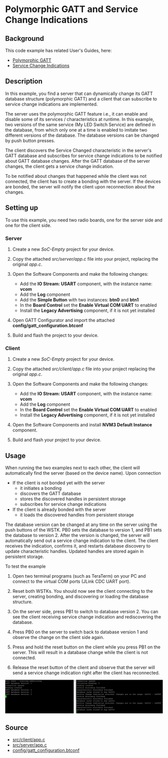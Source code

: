 
# Polymorphic GATT and Service Change Indications

## Background

This code example has related User's Guides, here:

* [Polymorphic GATT](https://docs.silabs.com/bluetooth/3.2/general/gatt-protocol/polymorphic-gatt)
* [Service Change Indications](https://docs.silabs.com/bluetooth/3.2/general/gatt-protocol/service-change-indication)

## Description

In this example, you find a server that can dynamically change its GATT database structure (polymorphic GATT) and a client that can subscribe to service change indications are implemented.

The server uses the polymorphic GATT feature i.e., it can enable and disable some of its services / characteristics at runtime. In this example, two versions of the same service (My LED Switch Service) are defined in the database, from which only one at a time is enabled to imitate two different versions of the database. The database versions can be changed by push button presses.

The client discovers the Service Changed characteristic in the server's GATT database and subscribes for service change indications to be notified about GATT database changes. After the GATT database of the server changes, the client gets a service change indication.

To be notified about changes that happened while the client was not connected, the client has to create a bonding with the server. If the devices are bonded, the server will notify the client upon reconnection about the changes.

## Setting up

To use this example, you need two radio boards, one for the server side and one for the client side.

### Server

1. Create a new *SoC-Empty* project for your device.

2. Copy the attached *src/server/app.c* file into your project, replacing the original *app.c*.

3. Open the Software Components and make the following changes:
              
    - Add the **IO Stream: USART** component, with the instance name: **vcom**
    - Add the **Log** component
    - Add the **Simple Button** with two instances: **btn0** and **btn1**
    - In the **Board Control** set the **Enable Virtual COM UART** to enabled
    - Install the **Legacy Advertising** component, if it is not yet installed

4. Open GATT Configurator and import the attached **config/gatt_configuration.btconf**

5. Build and flash the project to your device.

### Client

1. Create a new *SoC-Empty* project for your device.

2. Copy the attached *src/client/app.c* file into your project replacing the original *app.c*.

3. Open the Software Components and make the following changes:
              
    - Add the **IO Stream: USART** component, with the instance name: **vcom**
    - Add the **Log** component
    - In the **Board Control** set the **Enable Virtual COM UART** to enabled
    - Install the **Legacy Advertising** component, if it is not yet installed
4. Open the Software Components and install **NVM3 Default Instance** component.
   
5. Build and flash your project to your device.

## Usage

When running the two examples next to each other, the client will automatically find the server (based on the device name). Upon connection

* If the client is not bonded yet with the server
  * it initiates a bonding
  * discovers the GATT database
  * stores the discovered handles in persistent storage
  * subscribes for service change indications
* If the client is already bonded with the server
  * it loads the discovered handles from persistent storage

The database version can be changed at any time on the server using the push buttons of the WSTK. PB0 sets the database to version 1, and PB1 sets the database to version 2. After the version is changed, the server will automatically send out a service change indication to the client. The client receives the indication, confirms it, and restarts database discovery to update characteristic handles. Updated handles are stored again in persistent storage.

To test the example

1. Open two terminal programs (such as TeraTerm) on your PC and connect to the virtual COM ports (JLink CDC UART port).

2. Reset both WSTKs. You should now see the client connecting to the server, creating bonding, and discovering or loading the database structure.

3. On the server side, press PB1 to switch to database version 2. You can see the client receiving service change indication and rediscovering the database.

4. Press PB0 on the server to switch back to database version 1 and observe the change on the client side again.

5. Press and hold the reset button on the client while you press PB1 on the server. This will result in a database change while the client is not connected.

6. Release the reset button of the client and observe that the server will send a service change indication right after the client has reconnected.

![Log of the server and the client](images/log.png)



## Source

* [src/client/app.c](src/client/app.c)
* [src/server/app.c](src/server/app.c)
* [config/gatt_configuration.btconf](config/gatt_configuration.btconf)


